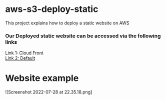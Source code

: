 # aws-s3-deploy-static

This project explains how to deploy a static website on AWS

### Our Deployed static website can be accessed via the following links

[Link 1: Cloud Front](https://d2c13m1jfy0sgt.cloudfront.net)<br>
[Link 2: Default](http://udacity-edwards.s3-website-us-east-1.amazonaws.com)

# Website example

![Screenshot 2022-07-28 at 22.35.18.png]
